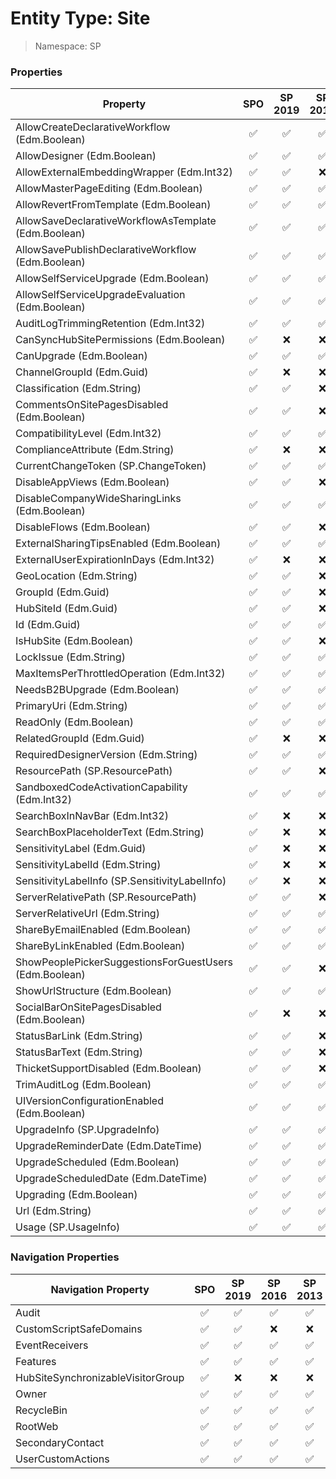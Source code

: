 # Entity Type: Site

> Namespace: SP

### Properties

Property | SPO | SP 2019 | SP 2016 | SP 2013
----------|:---:|:-------:|:-------:|:-------:
AllowCreateDeclarativeWorkflow (Edm.Boolean) | ✅ | ✅ | ✅ | ✅
AllowDesigner (Edm.Boolean) | ✅ | ✅ | ✅ | ✅
AllowExternalEmbeddingWrapper (Edm.Int32) | ✅ | ✅ | ❌ | ❌
AllowMasterPageEditing (Edm.Boolean) | ✅ | ✅ | ✅ | ✅
AllowRevertFromTemplate (Edm.Boolean) | ✅ | ✅ | ✅ | ✅
AllowSaveDeclarativeWorkflowAsTemplate (Edm.Boolean) | ✅ | ✅ | ✅ | ✅
AllowSavePublishDeclarativeWorkflow (Edm.Boolean) | ✅ | ✅ | ✅ | ✅
AllowSelfServiceUpgrade (Edm.Boolean) | ✅ | ✅ | ✅ | ✅
AllowSelfServiceUpgradeEvaluation (Edm.Boolean) | ✅ | ✅ | ✅ | ✅
AuditLogTrimmingRetention (Edm.Int32) | ✅ | ✅ | ✅ | ✅
CanSyncHubSitePermissions (Edm.Boolean) | ✅ | ❌ | ❌ | ❌
CanUpgrade (Edm.Boolean) | ✅ | ✅ | ✅ | ✅
ChannelGroupId (Edm.Guid) | ✅ | ❌ | ❌ | ❌
Classification (Edm.String) | ✅ | ✅ | ❌ | ❌
CommentsOnSitePagesDisabled (Edm.Boolean) | ✅ | ✅ | ❌ | ❌
CompatibilityLevel (Edm.Int32) | ✅ | ✅ | ✅ | ✅
ComplianceAttribute (Edm.String) | ✅ | ❌ | ❌ | ❌
CurrentChangeToken (SP.ChangeToken) | ✅ | ✅ | ✅ | ❌
DisableAppViews (Edm.Boolean) | ✅ | ✅ | ❌ | ❌
DisableCompanyWideSharingLinks (Edm.Boolean) | ✅ | ✅ | ✅ | ❌
DisableFlows (Edm.Boolean) | ✅ | ✅ | ❌ | ❌
ExternalSharingTipsEnabled (Edm.Boolean) | ✅ | ✅ | ✅ | ❌
ExternalUserExpirationInDays (Edm.Int32) | ✅ | ❌ | ❌ | ❌
GeoLocation (Edm.String) | ✅ | ✅ | ❌ | ❌
GroupId (Edm.Guid) | ✅ | ✅ | ❌ | ❌
HubSiteId (Edm.Guid) | ✅ | ✅ | ❌ | ❌
Id (Edm.Guid) | ✅ | ✅ | ✅ | ✅
IsHubSite (Edm.Boolean) | ✅ | ✅ | ❌ | ❌
LockIssue (Edm.String) | ✅ | ✅ | ✅ | ✅
MaxItemsPerThrottledOperation (Edm.Int32) | ✅ | ✅ | ✅ | ✅
NeedsB2BUpgrade (Edm.Boolean) | ✅ | ✅ | ✅ | ❌
PrimaryUri (Edm.String) | ✅ | ✅ | ✅ | ✅
ReadOnly (Edm.Boolean) | ✅ | ✅ | ✅ | ✅
RelatedGroupId (Edm.Guid) | ✅ | ❌ | ❌ | ❌
RequiredDesignerVersion (Edm.String) | ✅ | ✅ | ✅ | ✅
ResourcePath (SP.ResourcePath) | ✅ | ✅ | ❌ | ❌
SandboxedCodeActivationCapability (Edm.Int32) | ✅ | ✅ | ✅ | ❌
SearchBoxInNavBar (Edm.Int32) | ✅ | ❌ | ❌ | ❌
SearchBoxPlaceholderText (Edm.String) | ✅ | ❌ | ❌ | ❌
SensitivityLabel (Edm.Guid) | ✅ | ❌ | ❌ | ❌
SensitivityLabelId (Edm.String) | ✅ | ❌ | ❌ | ❌
SensitivityLabelInfo (SP.SensitivityLabelInfo) | ✅ | ❌ | ❌ | ❌
ServerRelativePath (SP.ResourcePath) | ✅ | ✅ | ❌ | ❌
ServerRelativeUrl (Edm.String) | ✅ | ✅ | ✅ | ✅
ShareByEmailEnabled (Edm.Boolean) | ✅ | ✅ | ✅ | ❌
ShareByLinkEnabled (Edm.Boolean) | ✅ | ✅ | ✅ | ✅
ShowPeoplePickerSuggestionsForGuestUsers (Edm.Boolean) | ✅ | ✅ | ❌ | ❌
ShowUrlStructure (Edm.Boolean) | ✅ | ✅ | ✅ | ✅
SocialBarOnSitePagesDisabled (Edm.Boolean) | ✅ | ❌ | ❌ | ❌
StatusBarLink (Edm.String) | ✅ | ✅ | ❌ | ❌
StatusBarText (Edm.String) | ✅ | ✅ | ❌ | ❌
ThicketSupportDisabled (Edm.Boolean) | ✅ | ✅ | ❌ | ❌
TrimAuditLog (Edm.Boolean) | ✅ | ✅ | ✅ | ✅
UIVersionConfigurationEnabled (Edm.Boolean) | ✅ | ✅ | ✅ | ✅
UpgradeInfo (SP.UpgradeInfo) | ✅ | ✅ | ✅ | ✅
UpgradeReminderDate (Edm.DateTime) | ✅ | ✅ | ✅ | ✅
UpgradeScheduled (Edm.Boolean) | ✅ | ✅ | ✅ | ❌
UpgradeScheduledDate (Edm.DateTime) | ✅ | ✅ | ✅ | ❌
Upgrading (Edm.Boolean) | ✅ | ✅ | ✅ | ✅
Url (Edm.String) | ✅ | ✅ | ✅ | ✅
Usage (SP.UsageInfo) | ✅ | ✅ | ✅ | ✅

### Navigation Properties

Navigation Property | SPO | SP 2019 | SP 2016 | SP 2013
----------|:---:|:-------:|:-------:|:-------:
Audit | ✅ | ✅ | ✅ | ✅
CustomScriptSafeDomains | ✅ | ✅ | ❌ | ❌
EventReceivers | ✅ | ✅ | ✅ | ✅
Features | ✅ | ✅ | ✅ | ✅
HubSiteSynchronizableVisitorGroup | ✅ | ❌ | ❌ | ❌
Owner | ✅ | ✅ | ✅ | ✅
RecycleBin | ✅ | ✅ | ✅ | ✅
RootWeb | ✅ | ✅ | ✅ | ✅
SecondaryContact | ✅ | ✅ | ✅ | ✅
UserCustomActions | ✅ | ✅ | ✅ | ✅